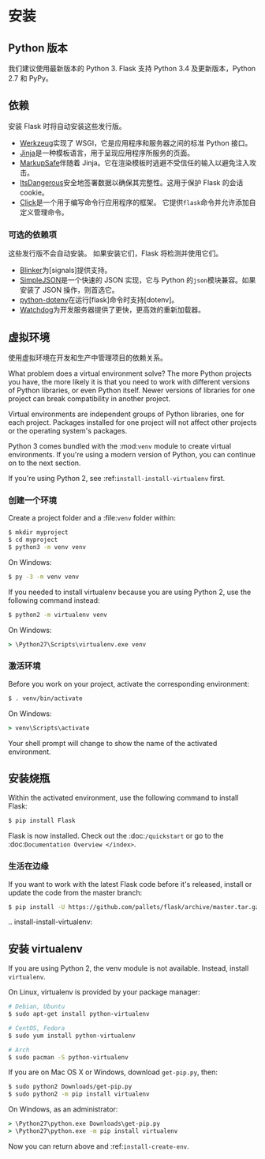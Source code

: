 # 安装

## Python 版本

我们建议使用最新版本的 Python 3. Flask 支持 Python 3.4 及更新版本，Python 2.7 和 PyPy。

## 依赖

安装 Flask 时将自动安装这些发行版。

- [Werkzeug]实现了 WSGI，它是应用程序和服务器之间的标准 Python 接口。
- [Jinja]是一种模板语言，用于呈现应用程序所服务的页面。
- [MarkupSafe]伴随着 Jinja。它在渲染模板时逃避不受信任的输入以避免注入攻击。
- [ItsDangerous]安全地签署数据以确保其完整性。这用于保护 Flask 的会话 cookie。
- [Click]是一个用于编写命令行应用程序的框架。 它提供`flask`命令并允许添加自定义管理命令。

[werkzeug]: http://werkzeug.pocoo.org/
[jinja]: http://jinja.pocoo.org/
[markupsafe]: https://pypi.org/project/MarkupSafe/
[itsdangerous]: https://pythonhosted.org/itsdangerous/
[click]: http://click.pocoo.org/

### 可选的依赖项

这些发行版不会自动安装。
如果安装它们，Flask 将检测并使用它们。

- [Blinker]为[signals]提供支持。
- [SimpleJSON]是一个快速的 JSON 实现，它与 Python 的`json`模块兼容。如果安装了 JSON 操作，则首选它。
- [python-dotenv]在运行[flask]命令时支持[dotenv]。
- [Watchdog]为开发服务器提供了更快，更高效的重新加载器。

[blinker]: https://pythonhosted.org/blinker/
[simplejson]: https://simplejson.readthedocs.io/
[python-dotenv]: https://github.com/theskumar/python-dotenv#readme
[watchdog]: https://pythonhosted.org/watchdog/

## 虚拟环境

使用虚拟环境在开发和生产中管理项目的依赖关系。

What problem does a virtual environment solve? The more Python projects you have, the more likely it is that you need to work with different versions of Python libraries, or even Python itself.
Newer versions of libraries for one project can break compatibility in another project.

Virtual environments are independent groups of Python libraries, one for each project.
Packages installed for one project will not affect other projects or the operating system's packages.

Python 3 comes bundled with the :mod:`venv` module to create virtual environments.
If you're using a modern version of Python, you can continue on to the next section.

If you're using Python 2, see :ref:`install-install-virtualenv` first.

### 创建一个环境

Create a project folder and a :file:`venv` folder within:

```sh
$ mkdir myproject
$ cd myproject
$ python3 -m venv venv
```

On Windows:

```bat
$ py -3 -m venv venv
```

If you needed to install virtualenv because you are using Python 2, use
the following command instead:

```sh
$ python2 -m virtualenv venv
```

On Windows:

```bat
> \Python27\Scripts\virtualenv.exe venv
```

### 激活环境

Before you work on your project, activate the corresponding environment:

```sh
$ . venv/bin/activate
```

On Windows:

```bat
> venv\Scripts\activate
```

Your shell prompt will change to show the name of the activated environment.

## 安装烧瓶

Within the activated environment, use the following command to install Flask:

```sh
$ pip install Flask
```

Flask is now installed. Check out the :doc:`/quickstart` or go to the
:doc:`Documentation Overview </index>`.

### 生活在边缘

If you want to work with the latest Flask code before it's released, install or
update the code from the master branch:

```sh
$ pip install -U https://github.com/pallets/flask/archive/master.tar.gz
```

.. install-install-virtualenv:

## 安装 virtualenv

If you are using Python 2, the venv module is not available. Instead,
install `virtualenv`.

On Linux, virtualenv is provided by your package manager:

```sh
# Debian, Ubuntu
$ sudo apt-get install python-virtualenv

# CentOS, Fedora
$ sudo yum install python-virtualenv

# Arch
$ sudo pacman -S python-virtualenv
```

If you are on Mac OS X or Windows, download `get-pip.py`, then:

```sh
$ sudo python2 Downloads/get-pip.py
$ sudo python2 -m pip install virtualenv
```

On Windows, as an administrator:

```bat
> \Python27\python.exe Downloads\get-pip.py
> \Python27\python.exe -m pip install virtualenv
```

Now you can return above and :ref:`install-create-env`.

[virtualenv]: https://virtualenv.pypa.io/
[get-pip.py]: https://bootstrap.pypa.io/get-pip.py
